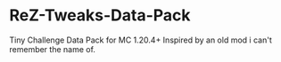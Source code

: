 # ReZ-Tweaks-Data-Pack
Tiny Challenge Data Pack for MC 1.20.4+ Inspired by an old mod i can't remember the name of.
